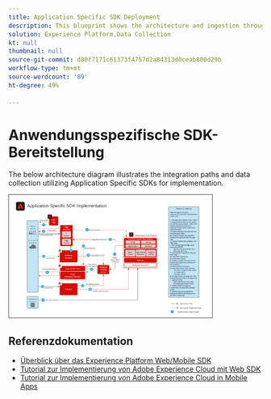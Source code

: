 ```yaml
---
title: Application Specific SDK Deployment
description: This blueprint shows the architecture and ingestion through the Application Spcific SDKs
solution: Experience Platform,Data Collection
kt: null
thumbnail: null
source-git-commit: d80f7171c61373f4757d2a84313d0ceab800d29b
workflow-type: tm+mt
source-wordcount: '89'
ht-degree: 49%

---
```


# Anwendungsspezifische SDK-Bereitstellung

The below architecture diagram illustrates the integration paths and data collection utilizing Application Specific SDKs for implementation.

<img src="assets/app_sdk_flow.png" alt="Referenzarchitektur für die Implementierung mit anwendungsspezifischen SDKs" style="width:80%; border:1px solid #4a4a4a" />

## Referenzdokumentation

* [Überblick über das Experience Platform Web/Mobile SDK](https://experienceleague.adobe.com/docs/experience-platform/edge/home.html?lang=de)
* [Tutorial zur Implementierung von Adobe Experience Cloud mit Web SDK](https://experienceleague.adobe.com/docs/platform-learn/implement-web-sdk/overview.html?lang=de)
* [Tutorial zur Implementierung von Adobe Experience Cloud in Mobile Apps](https://experienceleague.adobe.com/docs/platform-learn/implement-mobile-sdk/overview.html?lang=de)